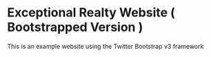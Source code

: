 # Exceptional Realty Website ( Bootstrapped Version )

This is an example website using the Twitter Bootstrap v3 framework